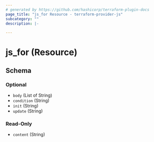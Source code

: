 ```yaml
---
# generated by https://github.com/hashicorp/terraform-plugin-docs
page_title: "js_for Resource - terraform-provider-js"
subcategory: ""
description: |-
  
---
```


# js_for (Resource)





<!-- schema generated by tfplugindocs -->
## Schema

### Optional

- `body` (List of String)
- `condition` (String)
- `init` (String)
- `update` (String)

### Read-Only

- `content` (String)
